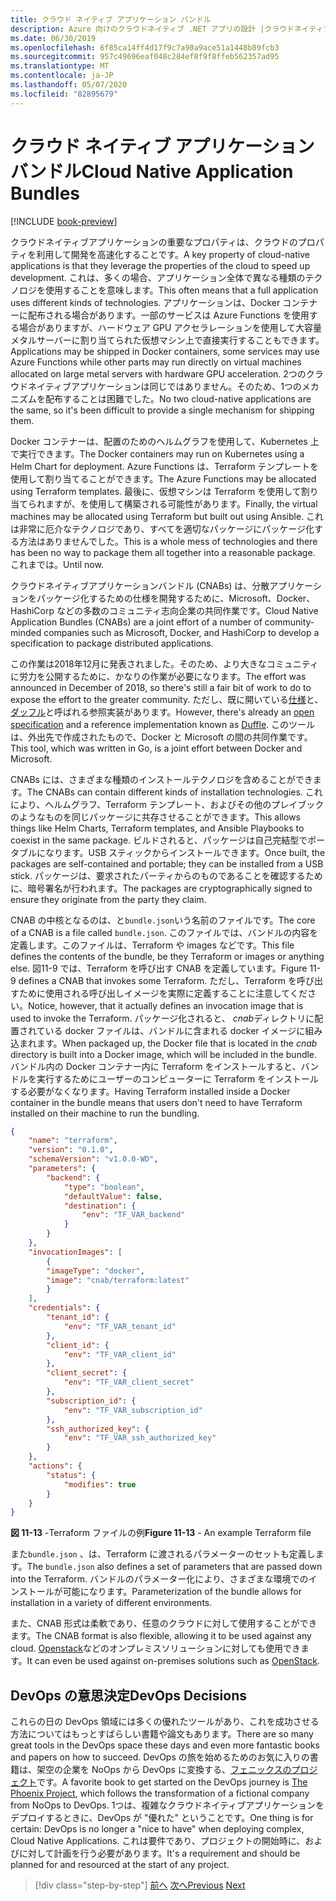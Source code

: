 ```yaml
---
title: クラウド ネイティブ アプリケーション バンドル
description: Azure 向けのクラウドネイティブ .NET アプリの設計 |クラウドネイティブアプリケーションバンドル
ms.date: 06/30/2019
ms.openlocfilehash: 6f85ca14ff4d17f9c7a90a9ace51a1448b89fcb3
ms.sourcegitcommit: 957c49696eaf048c284ef8f9f8ffeb562357ad95
ms.translationtype: MT
ms.contentlocale: ja-JP
ms.lasthandoff: 05/07/2020
ms.locfileid: "82895679"
---
```

# <a name="cloud-native-application-bundles"></a><span data-ttu-id="12ce2-103">クラウド ネイティブ アプリケーション バンドル</span><span class="sxs-lookup"><span data-stu-id="12ce2-103">Cloud Native Application Bundles</span></span>

[!INCLUDE [book-preview](../../../includes/book-preview.md)]

<span data-ttu-id="12ce2-104">クラウドネイティブアプリケーションの重要なプロパティは、クラウドのプロパティを利用して開発を高速化することです。</span><span class="sxs-lookup"><span data-stu-id="12ce2-104">A key property of cloud-native applications is that they leverage the properties of the cloud to speed up development.</span></span> <span data-ttu-id="12ce2-105">これは、多くの場合、アプリケーション全体で異なる種類のテクノロジを使用することを意味します。</span><span class="sxs-lookup"><span data-stu-id="12ce2-105">This often means that a full application uses different kinds of technologies.</span></span> <span data-ttu-id="12ce2-106">アプリケーションは、Docker コンテナーに配布される場合があります。一部のサービスは Azure Functions を使用する場合がありますが、ハードウェア GPU アクセラレーションを使用して大容量メタルサーバーに割り当てられた仮想マシン上で直接実行することもできます。</span><span class="sxs-lookup"><span data-stu-id="12ce2-106">Applications may be shipped in Docker containers, some services may use Azure Functions while other parts may run directly on virtual machines allocated on large metal servers with hardware GPU acceleration.</span></span> <span data-ttu-id="12ce2-107">2つのクラウドネイティブアプリケーションは同じではありません。そのため、1つのメカニズムを配布することは困難でした。</span><span class="sxs-lookup"><span data-stu-id="12ce2-107">No two cloud-native applications are the same, so it's been difficult to provide a single mechanism for shipping them.</span></span>

<span data-ttu-id="12ce2-108">Docker コンテナーは、配置のためのヘルムグラフを使用して、Kubernetes 上で実行できます。</span><span class="sxs-lookup"><span data-stu-id="12ce2-108">The Docker containers may run on Kubernetes using a Helm Chart for deployment.</span></span> <span data-ttu-id="12ce2-109">Azure Functions は、Terraform テンプレートを使用して割り当てることができます。</span><span class="sxs-lookup"><span data-stu-id="12ce2-109">The Azure Functions may be allocated using Terraform templates.</span></span> <span data-ttu-id="12ce2-110">最後に、仮想マシンは Terraform を使用して割り当てられますが、を使用して構築される可能性があります。</span><span class="sxs-lookup"><span data-stu-id="12ce2-110">Finally, the virtual machines may be allocated using Terraform but built out using Ansible.</span></span> <span data-ttu-id="12ce2-111">これは非常に厄介なテクノロジであり、すべてを適切なパッケージにパッケージ化する方法はありませんでした。</span><span class="sxs-lookup"><span data-stu-id="12ce2-111">This is a whole mess of technologies and there has been no way to package them all together into a reasonable package.</span></span> <span data-ttu-id="12ce2-112">これまでは。</span><span class="sxs-lookup"><span data-stu-id="12ce2-112">Until now.</span></span>

<span data-ttu-id="12ce2-113">クラウドネイティブアプリケーションバンドル (CNABs) は、分散アプリケーションをパッケージ化するための仕様を開発するために、Microsoft、Docker、HashiCorp などの多数のコミュニティ志向企業の共同作業です。</span><span class="sxs-lookup"><span data-stu-id="12ce2-113">Cloud Native Application Bundles (CNABs) are a joint effort of a number of community-minded companies such as Microsoft, Docker, and HashiCorp to develop a specification to package distributed applications.</span></span>

<span data-ttu-id="12ce2-114">この作業は2018年12月に発表されました。そのため、より大きなコミュニティに労力を公開するために、かなりの作業が必要になります。</span><span class="sxs-lookup"><span data-stu-id="12ce2-114">The effort was announced in December of 2018, so there's still a fair bit of work to do to expose the effort to the greater community.</span></span> <span data-ttu-id="12ce2-115">ただし、既に開いている[仕様](https://github.com/deislabs/cnab-spec)と、[ダッフル](https://duffle.sh/)と呼ばれる参照実装があります。</span><span class="sxs-lookup"><span data-stu-id="12ce2-115">However, there's already an [open specification](https://github.com/deislabs/cnab-spec) and a reference implementation known as [Duffle](https://duffle.sh/).</span></span> <span data-ttu-id="12ce2-116">このツールは、外出先で作成されたもので、Docker と Microsoft の間の共同作業です。</span><span class="sxs-lookup"><span data-stu-id="12ce2-116">This tool, which was written in Go, is a joint effort between Docker and Microsoft.</span></span>

<span data-ttu-id="12ce2-117">CNABs には、さまざまな種類のインストールテクノロジを含めることができます。</span><span class="sxs-lookup"><span data-stu-id="12ce2-117">The CNABs can contain different kinds of installation technologies.</span></span> <span data-ttu-id="12ce2-118">これにより、ヘルムグラフ、Terraform テンプレート、およびその他のプレイブックのようなものを同じパッケージに共存させることができます。</span><span class="sxs-lookup"><span data-stu-id="12ce2-118">This allows things like Helm Charts, Terraform templates, and Ansible Playbooks to coexist in the same package.</span></span> <span data-ttu-id="12ce2-119">ビルドされると、パッケージは自己完結型でポータブルになります。USB スティックからインストールできます。</span><span class="sxs-lookup"><span data-stu-id="12ce2-119">Once built, the packages are self-contained and portable; they can be installed from a USB stick.</span></span>  <span data-ttu-id="12ce2-120">パッケージは、要求されたパーティからのものであることを確認するために、暗号署名が行われます。</span><span class="sxs-lookup"><span data-stu-id="12ce2-120">The packages are cryptographically signed to ensure they originate from the party they claim.</span></span>

<span data-ttu-id="12ce2-121">CNAB の中核となるのは、と`bundle.json`いう名前のファイルです。</span><span class="sxs-lookup"><span data-stu-id="12ce2-121">The core of a CNAB is a file called `bundle.json`.</span></span> <span data-ttu-id="12ce2-122">このファイルでは、バンドルの内容を定義します。このファイルは、Terraform や images などです。</span><span class="sxs-lookup"><span data-stu-id="12ce2-122">This file defines the contents of the bundle, be they Terraform or images or anything else.</span></span> <span data-ttu-id="12ce2-123">図11-9 では、Terraform を呼び出す CNAB を定義しています。</span><span class="sxs-lookup"><span data-stu-id="12ce2-123">Figure 11-9 defines a CNAB that invokes some Terraform.</span></span> <span data-ttu-id="12ce2-124">ただし、Terraform を呼び出すために使用される呼び出しイメージを実際に定義することに注意してください。</span><span class="sxs-lookup"><span data-stu-id="12ce2-124">Notice, however, that it actually defines an invocation image that is used to invoke the Terraform.</span></span> <span data-ttu-id="12ce2-125">パッケージ化されると、 *cnab*ディレクトリに配置されている docker ファイルは、バンドルに含まれる docker イメージに組み込まれます。</span><span class="sxs-lookup"><span data-stu-id="12ce2-125">When packaged up, the Docker file that is located in the *cnab* directory is built into a Docker image, which will be included in the bundle.</span></span> <span data-ttu-id="12ce2-126">バンドル内の Docker コンテナー内に Terraform をインストールすると、バンドルを実行するためにユーザーのコンピューターに Terraform をインストールする必要がなくなります。</span><span class="sxs-lookup"><span data-stu-id="12ce2-126">Having Terraform installed inside a Docker container in the bundle means that users don't need to have Terraform installed on their machine to run the bundling.</span></span>

```json
{
    "name": "terraform",
    "version": "0.1.0",
    "schemaVersion": "v1.0.0-WD",
    "parameters": {
        "backend": {
            "type": "boolean",
            "defaultValue": false,
            "destination": {
                "env": "TF_VAR_backend"
            }
        }
    },
    "invocationImages": [
        {
        "imageType": "docker",
        "image": "cnab/terraform:latest"
        }
    ],
    "credentials": {
        "tenant_id": {
            "env": "TF_VAR_tenant_id"
        },
        "client_id": {
            "env": "TF_VAR_client_id"
        },
        "client_secret": {
            "env": "TF_VAR_client_secret"
        },
        "subscription_id": {
            "env": "TF_VAR_subscription_id"
        },
        "ssh_authorized_key": {
            "env": "TF_VAR_ssh_authorized_key"
        }
    },
    "actions": {
        "status": {
            "modifies": true
        }
    }
}
```

<span data-ttu-id="12ce2-127">**図 11-13** -Terraform ファイルの例</span><span class="sxs-lookup"><span data-stu-id="12ce2-127">**Figure 11-13** - An example Terraform file</span></span>

<span data-ttu-id="12ce2-128">また`bundle.json` 、は、Terraform に渡されるパラメーターのセットも定義します。</span><span class="sxs-lookup"><span data-stu-id="12ce2-128">The `bundle.json` also defines a set of parameters that are passed down into the Terraform.</span></span> <span data-ttu-id="12ce2-129">バンドルのパラメーター化により、さまざまな環境でのインストールが可能になります。</span><span class="sxs-lookup"><span data-stu-id="12ce2-129">Parameterization of the bundle allows for installation in a variety of different environments.</span></span>

<span data-ttu-id="12ce2-130">また、CNAB 形式は柔軟であり、任意のクラウドに対して使用することができます。</span><span class="sxs-lookup"><span data-stu-id="12ce2-130">The CNAB format is also flexible, allowing it to be used against any cloud.</span></span> <span data-ttu-id="12ce2-131">[Openstack](https://www.openstack.org/)などのオンプレミスソリューションに対しても使用できます。</span><span class="sxs-lookup"><span data-stu-id="12ce2-131">It can even be used against on-premises solutions such as [OpenStack](https://www.openstack.org/).</span></span>

## <a name="devops-decisions"></a><span data-ttu-id="12ce2-132">DevOps の意思決定</span><span class="sxs-lookup"><span data-stu-id="12ce2-132">DevOps Decisions</span></span>

<span data-ttu-id="12ce2-133">これらの日の DevOps 領域には多くの優れたツールがあり、これを成功させる方法についてはもっとすばらしい書籍や論文もあります。</span><span class="sxs-lookup"><span data-stu-id="12ce2-133">There are so many great tools in the DevOps space these days and even more fantastic books and papers on how to succeed.</span></span> <span data-ttu-id="12ce2-134">DevOps の旅を始めるためのお気に入りの書籍は、架空の企業を NoOps から DevOps に変換する、[フェニックスのプロジェクト](https://www.oreilly.com/library/view/the-phoenix-project/9781457191350/)です。</span><span class="sxs-lookup"><span data-stu-id="12ce2-134">A favorite book to get started on the DevOps journey is [The Phoenix Project](https://www.oreilly.com/library/view/the-phoenix-project/9781457191350/), which follows the transformation of a fictional company from NoOps to DevOps.</span></span> <span data-ttu-id="12ce2-135">1つは、複雑なクラウドネイティブアプリケーションをデプロイするときに、DevOps が "優れた" ということです。</span><span class="sxs-lookup"><span data-stu-id="12ce2-135">One thing is for certain: DevOps is no longer a "nice to have" when deploying complex, Cloud Native Applications.</span></span> <span data-ttu-id="12ce2-136">これは要件であり、プロジェクトの開始時に、およびに対して計画を行う必要があります。</span><span class="sxs-lookup"><span data-stu-id="12ce2-136">It's a requirement and should be planned for and resourced at the start of any project.</span></span>

>[!div class="step-by-step"]
><span data-ttu-id="12ce2-137">[前へ](infrastructure-as-code.md)
>[次へ](summary.md)</span><span class="sxs-lookup"><span data-stu-id="12ce2-137">[Previous](infrastructure-as-code.md)
[Next](summary.md)</span></span>
